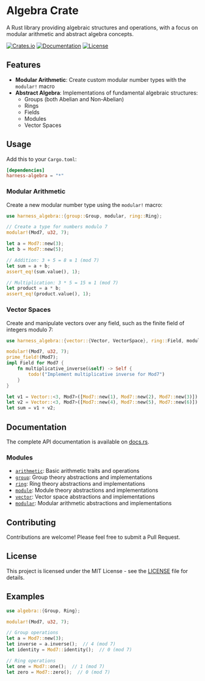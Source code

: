 # Algebra Crate

A Rust library providing algebraic structures and operations, with a focus on modular arithmetic and abstract algebra concepts.

[![Crates.io](https://img.shields.io/crates/v/harness-algebra)](https://crates.io/crates/harness-algebra)
[![Documentation](https://docs.rs/harness-algebra/badge.svg)](https://docs.rs/harness-algebra)
[![License](https://img.shields.io/crates/l/harness-algebra)](LICENSE)

## Features

- **Modular Arithmetic**: Create custom modular number types with the `modular!` macro
- **Abstract Algebra**: Implementations of fundamental algebraic structures:
  - Groups (both Abelian and Non-Abelian)
  - Rings
  - Fields
  - Modules
  - Vector Spaces

## Usage

Add this to your `Cargo.toml`:

```toml
[dependencies]
harness-algebra = "*"
```

### Modular Arithmetic

Create a new modular number type using the `modular!` macro:

```rust
use harness_algebra::{group::Group, modular, ring::Ring};

// Create a type for numbers modulo 7
modular!(Mod7, u32, 7);

let a = Mod7::new(3);
let b = Mod7::new(5);

// Addition: 3 + 5 = 8 ≡ 1 (mod 7)
let sum = a + b;
assert_eq!(sum.value(), 1);

// Multiplication: 3 * 5 = 15 ≡ 1 (mod 7)
let product = a * b;
assert_eq!(product.value(), 1);
```

### Vector Spaces

Create and manipulate vectors over any field, such as the finite field of integers modulo 7:

```rust
use harness_algebra::{vector::{Vector, VectorSpace}, ring::Field, modular};

modular!(Mod7, u32, 7);
prime_field!(Mod7);
impl Field for Mod7 {
    fn multiplicative_inverse(&self) -> Self {
        todo!("Implement multiplicative inverse for Mod7")
    }
}

let v1 = Vector::<3, Mod7>([Mod7::new(1), Mod7::new(2), Mod7::new(3)]);
let v2 = Vector::<3, Mod7>([Mod7::new(4), Mod7::new(5), Mod7::new(6)]);
let sum = v1 + v2;
```

## Documentation

The complete API documentation is available on [docs.rs](https://docs.rs/algebra).

### Modules

- [`arithmetic`](https://docs.rs/algebra/latest/algebra/arithmetic/index.html): Basic arithmetic traits and operations
- [`group`](https://docs.rs/algebra/latest/algebra/group/index.html): Group theory abstractions and implementations
- [`ring`](https://docs.rs/algebra/latest/algebra/ring/index.html): Ring theory abstractions and implementations
- [`module`](https://docs.rs/algebra/latest/algebra/module/index.html): Module theory abstractions and implementations
- [`vector`](https://docs.rs/algebra/latest/algebra/vector/index.html): Vector space abstractions and implementations
- [`modular`](https://docs.rs/algebra/latest/algebra/modular/index.html): Modular arithmetic abstractions and implementations

## Contributing

Contributions are welcome! Please feel free to submit a Pull Request.

## License

This project is licensed under the MIT License - see the [LICENSE](LICENSE) file for details.

## Examples

```rust
use algebra::{Group, Ring};

modular!(Mod7, u32, 7);

// Group operations
let a = Mod7::new(3);
let inverse = a.inverse();  // 4 (mod 7)
let identity = Mod7::identity();  // 0 (mod 7)

// Ring operations
let one = Mod7::one();  // 1 (mod 7)
let zero = Mod7::zero();  // 0 (mod 7)
```


